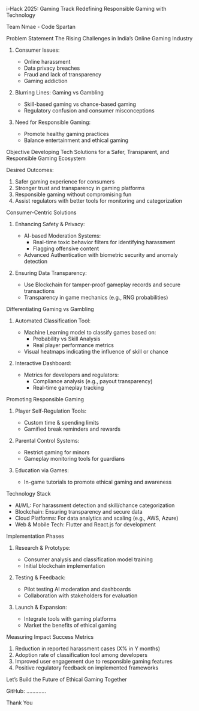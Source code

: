  i-Hack 2025: Gaming Track
 Redefining Responsible Gaming with Technology

 Team Nmae - Code Spartan


 Problem Statement
 The Rising Challenges in India’s Online Gaming Industry

1. Consumer Issues:
   - Online harassment
   - Data privacy breaches
   - Fraud and lack of transparency
   - Gaming addiction

2. Blurring Lines: Gaming vs Gambling
   - Skill-based gaming vs chance-based gaming
   - Regulatory confusion and consumer misconceptions

3. Need for Responsible Gaming:
   - Promote healthy gaming practices
   - Balance entertainment and ethical gaming


 Objective
Developing Tech Solutions for a Safer, Transparent, and Responsible Gaming Ecosystem

Desired Outcomes:
1. Safer gaming experience for consumers
2. Stronger trust and transparency in gaming platforms
3. Responsible gaming without compromising fun
4. Assist regulators with better tools for monitoring and categorization


Consumer-Centric Solutions
1. Enhancing Safety & Privacy:
   - AI-based Moderation Systems:
     - Real-time toxic behavior filters for identifying harassment
     - Flagging offensive content
   - Advanced Authentication with biometric security and anomaly detection

2. Ensuring Data Transparency:
   - Use Blockchain for tamper-proof gameplay records and secure transactions
   - Transparency in game mechanics (e.g., RNG probabilities)



 Differentiating Gaming vs Gambling
1. Automated Classification Tool:
   - Machine Learning model to classify games based on:
     - Probability vs Skill Analysis
     - Real player performance metrics
   - Visual heatmaps indicating the influence of skill or chance

2. Interactive Dashboard:
   - Metrics for developers and regulators:
     - Compliance analysis (e.g., payout transparency)
     - Real-time gameplay tracking

Promoting Responsible Gaming
1. Player Self-Regulation Tools:
   - Custom time & spending limits
   - Gamified break reminders and rewards

2. Parental Control Systems:
   - Restrict gaming for minors
   - Gameplay monitoring tools for guardians

3. Education via Games:
   - In-game tutorials to promote ethical gaming and awareness


Technology Stack
- AI/ML: For harassment detection and skill/chance categorization
- Blockchain: Ensuring transparency and secure data
- Cloud Platforms: For data analytics and scaling (e.g., AWS, Azure)
- Web & Mobile Tech: Flutter and React.js for development


Implementation Phases
1. Research & Prototype:
   - Consumer analysis and classification model training
   - Initial blockchain implementation

2. Testing & Feedback:
   - Pilot testing AI moderation and dashboards
   - Collaboration with stakeholders for evaluation

3. Launch & Expansion:
   - Integrate tools with gaming platforms
   - Market the benefits of ethical gaming


 Measuring Impact
 Success Metrics
1. Reduction in reported harassment cases (X% in Y months)
2. Adoption rate of classification tool among developers
3. Improved user engagement due to responsible gaming features
4. Positive regulatory feedback on implemented frameworks


 Let’s Build the Future of Ethical Gaming Together


GitHub: .............



 Thank You 
